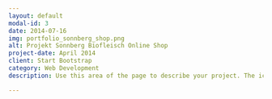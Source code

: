 ```yaml
---
layout: default
modal-id: 3
date: 2014-07-16
img: portfolio_sonnberg_shop.png
alt: Projekt Sonnberg Biofleisch Online Shop
project-date: April 2014
client: Start Bootstrap
category: Web Development
description: Use this area of the page to describe your project. The icon above is part of a free icon set by <a href="https://sellfy.com/p/8Q9P/jV3VZ/">Flat Icons</a>. On their website, you can download their free set with 16 icons, or you can purchase the entire set with 146 icons for only $12!

---
```

